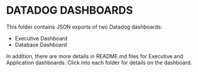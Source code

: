 # DATADOG DASHBOARDS 

This folder contains JSON exports of two Datadog dashboards: 

* Executive Dashboard
* Database Dashboard

In addition, there are more details in README.md files for Executive and Application dashboards. Click into each folder for details on the dashboard.

